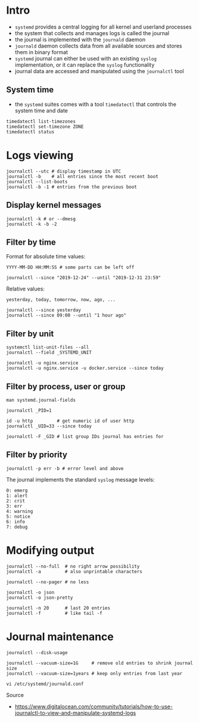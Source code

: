 # Intro

* `systemd` provides a central logging for all kernel and userland processes
* the system that collects and manages logs is called the journal
* the journal is implemented with the `journald` daemon
* `journald` daemon collects data from all available sources and stores them in binary format
* `systemd` journal can either be used with an existing `syslog` implementation, or it can replace the `syslog` functionality
* journal data are accessed and manipulated using the `journalctl` tool

## System time

* the `systemd` suites comes with a tool `timedatectl` that controls the system time and date

```
timedatectl list-timezones
timedatectl set-timezone ZONE
timedatectl status
```

# Logs viewing

```
journalctl --utc # display timestamp in UTC
journalctl -b    # all entries since the most recent boot
journalctl --list-boots
journalctl -b -1 # entries from the previous boot
```

## Display kernel messages

```
journalctl -k # or --dmesg
journalctl -k -b -2
```

## Filter by time

Format for absolute time values:

```
YYYY-MM-DD HH:MM:SS # some parts can be left off
```

```
journalctl --since "2019-12-24" --until "2019-12-31 23:59"
```

Relative values:

```
yesterday, today, tomorrow, now, ago, ...
```

```
journalctl --since yesterday
journalctl --since 09:00 --until "1 hour ago"
```

## Filter by unit

```
systemctl list-unit-files --all
journalctl --field _SYSTEMD_UNIT

journalctl -u nginx.service
journalctl -u nginx.service -u docker.service --since today
```

## Filter by process, user or group

```
man systemd.journal-fields

journalctl _PID=1

id -u http         # get numeric id of user http
journalctl _UID=33 --since today

journalctl -F _GID # list group IDs journal has entries for
```

## Filter by priority

```
journalctl -p err -b # error level and above
```

The journal implements the standard `syslog` message levels:

```
0: emerg
1: alert
2: crit
3: err
4: warning
5: notice
6: info
7: debug
```

# Modifying output

```
journalctl --no-full  # no right arrow possibility
journalctl -a         # also unprintable characters

journalctl --no-pager # no less

journalctl -o json
journalctl -o json-pretty

journalctl -n 20      # last 20 entries
journalctl -f         # like tail -f
```

# Journal maintenance

```
journalctl --disk-usage

journalctl --vacuum-size=1G     # remove old entries to shrink journal size
journalctl --vacuum-size=1years # keep only entries from last year

vi /etc/systemd/journald.conf
```

Source

* https://www.digitalocean.com/community/tutorials/how-to-use-journalctl-to-view-and-manipulate-systemd-logs
